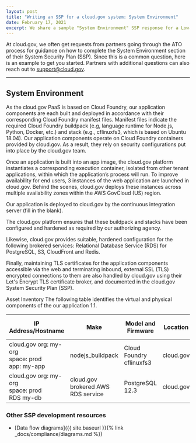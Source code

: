 ```yaml
---
layout: post
title: "Writing an SSP for a cloud.gov system: System Environment"
date: February 17, 2021
excerpt: We share a sample "System Environment" SSP response for a Low-impact system
---
```


At cloud.gov, we often get requests from partners going through the ATO process for guidance on how to complete the System Environment section of their System Security Plan (SSP). Since this is a common question, here is an example to get you started. Partners with additional questions can also reach out to support@cloud.gov.


---
## System Environment 

As the cloud.gov PaaS is based on Cloud Foundry, our application components are each built and deployed in accordance with their corresponding Cloud Foundry manifest files. Manifest files indicate the required Cloud Foundry buildpack (e.g, language runtime for Node.js, Python, Docker, etc.) and stack (e.g., cflinuxfs3, which is based on Ubuntu 18.04).  Our application components operate on Cloud Foundry containers provided by cloud.gov.  As a result, they rely on security configurations put into place by the cloud.gov team.

Once an application is built into an app image, the cloud.gov platform instantiates a corresponding execution container, isolated from other tenant applications, within which the application’s process will run.
To improve availability for end users, 3 instances of the web application are launched in cloud.gov. Behind the scenes, cloud.gov deploys these instances across multiple availability zones within the AWS GovCloud (US) region.

Our application is deployed to cloud.gov  by the continuous integration server (fill in the blank).

The cloud.gov platform ensures that these buildpack and stacks have been configured and hardened as required by our authorizing agency.

Likewise, cloud.gov provides suitable, hardened configuration for the following brokered services: Relational Database Service (RDS) for PostgreSQL, S3, CloudFront and Redis.

Finally, maintaining TLS certificates for the application components accessible via the web and terminating inbound, external SSL (TLS) encrypted connections to them are also handled by cloud.gov using their Let's Encrypt TLS certificate broker, and documented in the cloud.gov System Security Plan (SSP).


Asset Inventory
The following table identifies the virtual and physical components of the our application 1.1.

IP Address/Hostname | Make | Model and Firmware | Location | Components that Use this Device 
 -- | -- | -- | -- | -- 
cloud.gov org: my-org<br>space: prod<br>app: my-app | nodejs_buildpack | Cloud Foundry cflinuxfs3 | cloud.gov
cloud.gov org: my-org<br>space: prod<br>RDS my-db | cloud.gov brokered AWS RDS service| PostgreSQL 12.3  | cloud.gov | app: my-app


### Other SSP development resources

* [Data flow diagrams]({{ site.baseurl }}{% link _docs/compliance/diagrams.md %})



